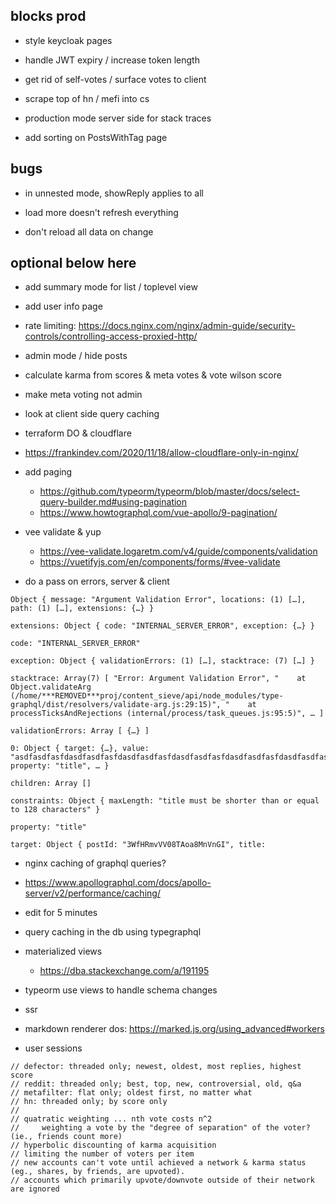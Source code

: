 ## blocks prod

- style keycloak pages
- handle JWT expiry / increase token length

- get rid of self-votes / surface votes to client
- scrape top of hn / mefi into cs
- production mode server side for stack traces

- add sorting on PostsWithTag page

## bugs

- in unnested mode, showReply applies to all

- load more doesn't refresh everything
- don't reload all data on change

## optional below here

- add summary mode for list / toplevel view

- add user info page

- rate limiting: https://docs.nginx.com/nginx/admin-guide/security-controls/controlling-access-proxied-http/

- admin mode / hide posts

- calculate karma from scores & meta votes & vote wilson score
- make meta voting not admin

- look at client side query caching

- terraform DO & cloudflare
- https://frankindev.com/2020/11/18/allow-cloudflare-only-in-nginx/

- add paging
  - https://github.com/typeorm/typeorm/blob/master/docs/select-query-builder.md#using-pagination
  - https://www.howtographql.com/vue-apollo/9-pagination/

- vee validate & yup
  - https://vee-validate.logaretm.com/v4/guide/components/validation
  - https://vuetifyjs.com/en/components/forms/#vee-validate
- do a pass on errors, server & client
```
Object { message: "Argument Validation Error", locations: (1) […], path: (1) […], extensions: {…} }
​
extensions: Object { code: "INTERNAL_SERVER_ERROR", exception: {…} }
​​
code: "INTERNAL_SERVER_ERROR"
​​
exception: Object { validationErrors: (1) […], stacktrace: (7) […] }
​​​
stacktrace: Array(7) [ "Error: Argument Validation Error", "    at Object.validateArg (/home/***REMOVED***proj/content_sieve/api/node_modules/type-graphql/dist/resolvers/validate-arg.js:29:15)", "    at processTicksAndRejections (internal/process/task_queues.js:95:5)", … ]
​​​
validationErrors: Array [ {…} ]
​​​​
0: Object { target: {…}, value: "asdfasdfasfdasdfasdfasfdasdfasdfasfdasdfasdfasfdasdfasdfasfdasdfasdfasfdasdfasdfasfdasdfasdfasfdasdfasdfasfdasdfasdfasfdasdfasdfasfdasdfasdfasfd", property: "title", … }
​​​​​
children: Array []
​​​​​
constraints: Object { maxLength: "title must be shorter than or equal to 128 characters" }
​​​​​
property: "title"
​​​​​
target: Object { postId: "3WfHRmvVV08TAoa8MnVnGI", title:
```

- nginx caching of graphql queries?
- https://www.apollographql.com/docs/apollo-server/v2/performance/caching/

- edit for 5 minutes

- query caching in the db using typegraphql
- materialized views
  - https://dba.stackexchange.com/a/191195

- typeorm use views to handle schema changes
- ssr
- markdown renderer dos: https://marked.js.org/using_advanced#workers
- user sessions

```
// defector: threaded only; newest, oldest, most replies, highest score
// reddit: threaded only; best, top, new, controversial, old, q&a
// metafilter: flat only; oldest first, no matter what
// hn: threaded only; by score only
//
// quatratic weighting ... nth vote costs n^2
//     weighting a vote by the "degree of separation" of the voter? (ie., friends count more)
// hyperbolic discounting of karma acquisition
// limiting the number of voters per item
// new accounts can't vote until achieved a network & karma status (eg., shares, by friends, are upvoted).
// accounts which primarily upvote/downvote outside of their network are ignored
```
